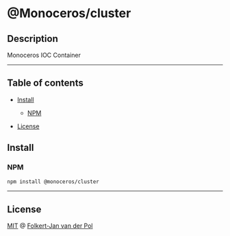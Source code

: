 # @Monoceros/cluster

## Description

Monoceros IOC Container

* * *

## Table of contents

-   [Install](#install)

    -   [NPM](#npm)

-   [License](#license)

## Install

### NPM

```bash
npm install @monoceros/cluster
```

* * *

## License

[MIT](license) @ [Folkert-Jan van der Pol](https://folkertjan.nl)
